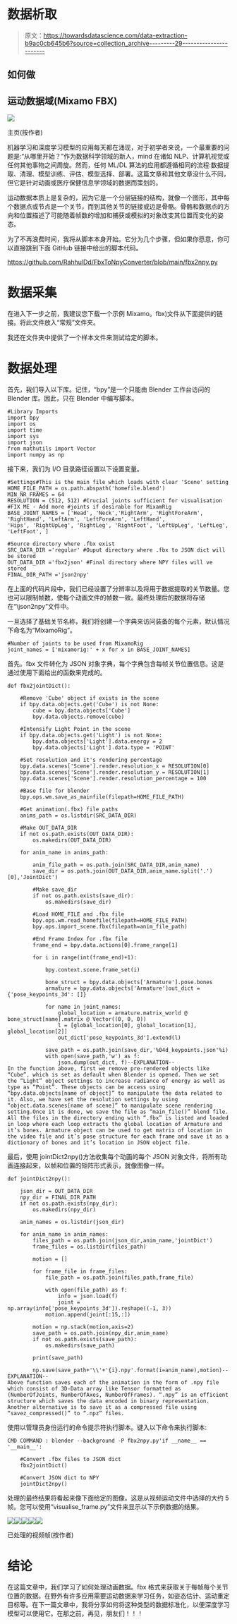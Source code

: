# 数据析取

> 原文：<https://towardsdatascience.com/data-extraction-b9ac0cb645b6?source=collection_archive---------29----------------------->

## 如何做

## 运动数据域(Mixamo FBX)

![](img/4c5d67799f288e94351ea61d005004f7.png)

主页(按作者)

机器学习和深度学习模型的应用每天都在涌现，对于初学者来说，一个最重要的问题是:“从哪里开始？”作为数据科学领域的新人，mind 在诸如 NLP、计算机视觉或任何其他事物之间周旋。然而，任何 ML/DL 算法的应用都遵循相同的流程:数据提取、清理、模型训练、评估、模型选择、部署。这篇文章和其他文章没什么不同，但它是针对动画或医疗保健信息学领域的数据而策划的。

运动数据本质上是复杂的，因为它是一个分层链接的结构，就像一个图形，其中每个数据点或节点是一个关节，而到其他关节的链接或边是骨骼。骨骼和数据点的方向和位置描述了可能随着帧数的增加和捕获或模拟的对象改变其位置而变化的姿态。

为了不再浪费时间，我将从脚本本身开始。它分为几个步骤，但如果你愿意，你可以直接跳到下面 GitHub 链接中给出的脚本代码。

<https://github.com/RahhulDd/FbxToNpyConverter/blob/main/fbx2npy.py>  

# 数据采集

在进入下一步之前，我建议您下载一个示例 Mixamo。fbx)文件从下面提供的链接。将此文件放入“常规”文件夹。

  

我还在文件夹中提供了一个样本文件来测试给定的脚本。

# 数据处理

首先，我们导入以下库。记住，“bpy”是一个只能由 Blender 工作台访问的 Blender 库。因此，只在 Blender 中编写脚本。

```
#Library Imports
import bpy
import os
import time
import sys
import json
from mathutils import Vector
import numpy as np
```

接下来，我们为 I/O 目录路径设置以下设置变量。

```
#Settings#This is the main file which loads with clear 'Scene' setting HOME_FILE_PATH = os.path.abspath('homefile.blend')
MIN_NR_FRAMES = 64
RESOLUTION = (512, 512) #Crucial joints sufficient for visualisation #FIX ME - Add more #joints if desirable for MixamRig
BASE_JOINT_NAMES = ['Head', 'Neck','RightArm', 'RightForeArm', 'RightHand', 'LeftArm', 'LeftForeArm', 'LeftHand',                    'Hips', 'RightUpLeg', 'RightLeg', 'RightFoot', 'LeftUpLeg', 'LeftLeg', 'LeftFoot', ]

#Source directory where .fbx exist
SRC_DATA_DIR ='regular' #Ouput directory where .fbx to JSON dict will be stored
OUT_DATA_DIR ='fbx2json' #Final directory where NPY files will ve stored
FINAL_DIR_PATH ='json2npy'
```

在上面的代码片段中，我们已经设置了分辨率以及将用于数据提取的关节数量。您也可以限制帧数，使每个动画文件的帧数一致。最终处理后的数据将存储在“\\json2npy”文件中。

一旦选择了基础关节名称，我们将创建一个字典来访问装备的每个元素，默认情况下命名为“MixamoRig”。

```
#Number of joints to be used from MixamoRig
joint_names = ['mixamorig:' + x for x in BASE_JOINT_NAMES]
```

首先。fbx 文件转化为 JSON 对象字典，每个字典包含每帧关节位置信息。这是通过使用下面给出的函数来完成的。

```
def fbx2jointDict():

    #Remove 'Cube' object if exists in the scene
    if bpy.data.objects.get('Cube') is not None:
        cube = bpy.data.objects['Cube']
        bpy.data.objects.remove(cube)

    #Intensify Light Point in the scene
    if bpy.data.objects.get('Light') is not None:
        bpy.data.objects['Light'].data.energy = 2
        bpy.data.objects['Light'].data.type = 'POINT'

    #Set resolution and it's rendering percentage
    bpy.data.scenes['Scene'].render.resolution_x = RESOLUTION[0]
    bpy.data.scenes['Scene'].render.resolution_y = RESOLUTION[1]
    bpy.data.scenes['Scene'].render.resolution_percentage = 100

    #Base file for blender
    bpy.ops.wm.save_as_mainfile(filepath=HOME_FILE_PATH)

    #Get animation(.fbx) file paths
    anims_path = os.listdir(SRC_DATA_DIR)

    #Make OUT_DATA_DIR
    if not os.path.exists(OUT_DATA_DIR):
        os.makedirs(OUT_DATA_DIR)    

    for anim_name in anims_path:

        anim_file_path = os.path.join(SRC_DATA_DIR,anim_name)
        save_dir = os.path.join(OUT_DATA_DIR,anim_name.split('.')[0],'JointDict')

        #Make save_dir
        if not os.path.exists(save_dir):
            os.makedirs(save_dir)

        #Load HOME_FILE and .fbx file
        bpy.ops.wm.read_homefile(filepath=HOME_FILE_PATH)
        bpy.ops.import_scene.fbx(filepath=anim_file_path)

        #End Frame Index for .fbx file
        frame_end = bpy.data.actions[0].frame_range[1]

        for i in range(int(frame_end)+1):

            bpy.context.scene.frame_set(i)

            bone_struct = bpy.data.objects['Armature'].pose.bones
            armature = bpy.data.objects['Armature']out_dict = {'pose_keypoints_3d': []}

            for name in joint_names:
                global_location = armature.matrix_world @ bone_struct[name].matrix @ Vector((0, 0, 0))
                l = [global_location[0], global_location[1], global_location[2]]
                out_dict['pose_keypoints_3d'].extend(l)

            save_path = os.path.join(save_dir,'%04d_keypoints.json'%i)
            with open(save_path,'w') as f:
                json.dump(out_dict, f)--EXPLANATION--
In the function above, first we remove pre-rendered objects like “Cube”, which is set as default when Blender is opened. Then we set the “Light” object settings to increase radiance of energy as well as type as “Point”. These objects can be access using “bpy.data.objects[name of object]” to manipulate the data related to it. Also, we have set the resolution settings by using “object.data.scenes[name of scene]” to manipulate scene rendering setting.Once it is done, we save the file as “main_file()” blend file. All the files in the directory ending with “.fbx” is listed and loaded in loop where each loop extracts the global location of Armature and it’s bones. Armature object can be used to get matrix of location in the video file and it’s pose structure for each frame and save it as a dictionary of bones and it’s location in JSON object file.
```

最后，使用 jointDict2npy()方法收集每个动画的每个 JSON 对象文件，将所有动画连接起来，以帧和位置的矩阵形式表示，就像图像一样。

```
def jointDict2npy():

    json_dir = OUT_DATA_DIR
    npy_dir = FINAL_DIR_PATH
    if not os.path.exists(npy_dir):
        os.makedirs(npy_dir)

    anim_names = os.listdir(json_dir)

    for anim_name in anim_names:
        files_path = os.path.join(json_dir,anim_name,'jointDict')
        frame_files = os.listdir(files_path)

        motion = []

        for frame_file in frame_files:
            file_path = os.path.join(files_path,frame_file)

            with open(file_path) as f:
                info = json.load(f)
                joint = np.array(info['pose_keypoints_3d']).reshape((-1, 3))
            motion.append(joint[:15,:])

        motion = np.stack(motion,axis=2)
        save_path = os.path.join(npy_dir,anim_name)
        if not os.path.exists(save_path):
            os.makedirs(save_path)

        print(save_path)

        np.save(save_path+'\\'+'{i}.npy'.format(i=anim_name),motion)--EXPLANATION--
Above function saves each of the animation in the form of .npy file which consist of 3D-Data array like Tensor formatted as (NumberOfJoints, NumberOfAxes, NumberOfFrames). “.npy” is an efficient structure which saves the data encoded in binary representation. Another alternative is to save it as a compressed file using “savez_compressed()” to “.npz” files.
```

使用以管理员身份运行的命令提示符执行脚本。键入以下命令来执行脚本:

```
CMD COMMAND : blender --background -P fbx2npy.py'if __name__ == '__main__':

    #Convert .fbx files to JSON dict
    fbx2jointDict()

    #Convert JSON dict to NPY 
    jointDict2npy()
```

处理的最终结果将看起来像下面给定的图像。这是从视频运动文件中选择的大约 5 帧。您可以使用“visualise_frame.py”文件来显示以下示例数据的结果。

![](img/ab636aa232d80f7ae3eeabeb5ad3388c.png)![](img/52e0e132da76d24bca062faeb2dfd5ba.png)![](img/1d69c25cdb543812bfb53e6e09522f18.png)![](img/7c609c68832d3c16690ba34e4ddc1276.png)![](img/3b23d213eec7509860fe1595551e1005.png)

已处理的视频帧(按作者)

# 结论

在这篇文章中，我们学习了如何处理动画数据。fbx 格式来获取关于每帧每个关节位置的数据。在野外有许多应用需要运动数据来学习任务，如姿态估计、运动重定目标等。在下一篇文章中，我将分享如何将这种类型的数据标准化，以便深度学习模型可以使用它。在那之前，再见，朋友们！！！